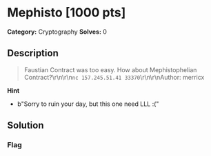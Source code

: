 # Mephisto [1000 pts]

**Category:** Cryptography
**Solves:** 0

## Description
>Faustian Contract was too easy. How about Mephistophelian Contract?\r\n\r\n`nc 157.245.51.41 33370`\r\n\r\nAuthor: merricx

**Hint**
* b"Sorry to ruin your day, but this one need LLL :("

## Solution

### Flag

